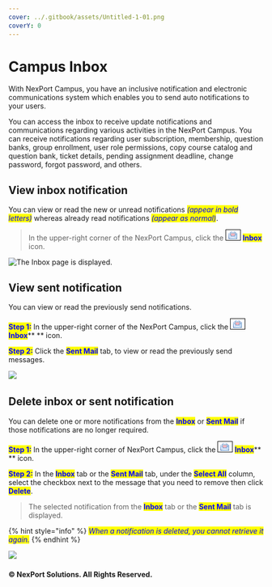 ```yaml
---
cover: ../.gitbook/assets/Untitled-1-01.png
coverY: 0
---
```


# Campus Inbox

With NexPort Campus, you have an inclusive notification and electronic communications system which enables you to send auto notifications to your users.

You can access the inbox to receive update notifications and communications regarding various activities in the NexPort Campus. You can receive notifications regarding user subscription, membership, question banks, group enrollment, user role permissions, copy course catalog and question bank, ticket details, pending assignment deadline, change password, forgot password, and others.

## View inbox notification <a href="#view" id="view"></a>

You can view or read the new or unread notifications _<mark style="color:blue;">(appear in bold letters)</mark>_ whereas already read notifications _<mark style="color:blue;">(appear as normal)</mark>_.

> In the upper-right corner of the NexPort Campus, click the ![](../.gitbook/assets/Notification.png) <mark style="color:blue;">**Inbox**</mark> icon.

![The Inbox page is displayed.](../.gitbook/assets/Inbox\_Page\_550x165.png)

## View sent notification <a href="#view2" id="view2"></a>

You can view or read the previously send notifications.

<mark style="color:blue;">**Step 1:**</mark>  In the upper-right corner of the NexPort Campus, click the ![](../.gitbook/assets/Notification.png) <mark style="color:blue;">**Inbox**</mark>** ** icon.

<mark style="color:blue;">**Step 2:**</mark>  Click the <mark style="color:blue;">**Sent Mail**</mark> tab, to view or read the previously send messages.

![](../.gitbook/assets/Sent\_Mail\_Page\_550x165.png)

## Delete inbox or sent notification <a href="#delete" id="delete"></a>

You can delete one or more notifications from the <mark style="color:blue;">**Inbox**</mark> or <mark style="color:blue;">**Sent Mail**</mark> if those notifications are no longer required.

<mark style="color:blue;">**Step 1:**</mark>  In the upper-right corner of NexPort Campus, click the ![](../.gitbook/assets/Notification.png) <mark style="color:blue;">**Inbox**</mark>** ** icon.

<mark style="color:blue;">**Step 2:**</mark>  In the <mark style="color:blue;">**Inbox**</mark> <mark style="color:blue;"></mark><mark style="color:blue;"></mark> tab or the <mark style="color:blue;">**Sent Mail**</mark> tab, under the <mark style="color:blue;">**Select All**</mark> column, select the checkbox next to the message that you need to remove then click <mark style="color:blue;">**Delete**</mark>.

> The selected notification from the <mark style="color:blue;">**Inbox**</mark> tab or the <mark style="color:blue;">**Sent Mail**</mark> tab is displayed.

{% hint style="info" %}
_<mark style="color:blue;">When a notification is deleted, you cannot retrieve it again.</mark>_
{% endhint %}

![](../.gitbook/assets/Delete\_message\_550x162.png)

#### © NexPort Solutions. All Rights Reserved.

